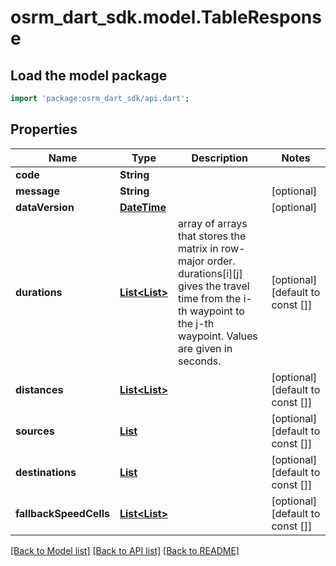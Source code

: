 # osrm_dart_sdk.model.TableResponse

## Load the model package
```dart
import 'package:osrm_dart_sdk/api.dart';
```

## Properties
Name | Type | Description | Notes
------------ | ------------- | ------------- | -------------
**code** | **String** |  | 
**message** | **String** |  | [optional] 
**dataVersion** | [**DateTime**](DateTime.md) |  | [optional] 
**durations** | [**List<List<double>>**](List.md) | array of arrays that stores the matrix in row-major order. durations[i][j] gives the travel time from the i-th waypoint to the j-th waypoint. Values are given in seconds. | [optional] [default to const []]
**distances** | [**List<List<double>>**](List.md) |  | [optional] [default to const []]
**sources** | [**List<Waypoint>**](Waypoint.md) |  | [optional] [default to const []]
**destinations** | [**List<Waypoint>**](Waypoint.md) |  | [optional] [default to const []]
**fallbackSpeedCells** | [**List<List<int>>**](List.md) |  | [optional] [default to const []]

[[Back to Model list]](../README.md#documentation-for-models) [[Back to API list]](../README.md#documentation-for-api-endpoints) [[Back to README]](../README.md)


